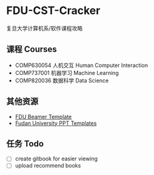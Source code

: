# FDU-CST-Cracker
复旦大学计算机系/软件课程攻略

## 课程 Courses
- COMP630054 人机交互 Human Computer Interaction
- COMP737001 机器学习 Machine Learning
- COMP820036 数据科学 Data Science

## 其他资源
- [FDU Beamer Template](https://www.overleaf.com/latex/templates/fdu-beamer-theme/vjhpmpndbqtc)
- [Fudan University PPT Templates](Fudan%20PPT/README.md)
  

## 任务 Todo
- [ ] create gitbook for easier viewing
- [ ] upload recommend books